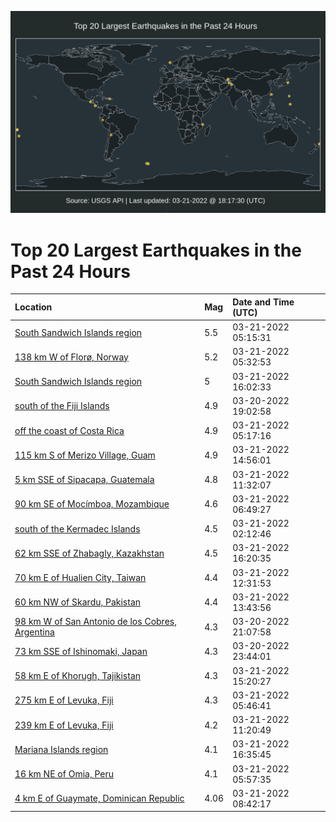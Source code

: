 ![Map](./map.png)

# Top 20 Largest Earthquakes in the Past 24 Hours

| Location | Mag | Date and Time (UTC) |
|:---|:---|:---|
| [South Sandwich Islands region](https://earthquake.usgs.gov/earthquakes/eventpage/us6000h6ba) | 5.5 | 03-21-2022 05:15:31 |
| [138 km W of Florø, Norway](https://earthquake.usgs.gov/earthquakes/eventpage/us6000h6bi) | 5.2 | 03-21-2022 05:32:53 |
| [South Sandwich Islands region](https://earthquake.usgs.gov/earthquakes/eventpage/us6000h6eq) | 5 | 03-21-2022 16:02:33 |
| [south of the Fiji Islands](https://earthquake.usgs.gov/earthquakes/eventpage/us6000h68z) | 4.9 | 03-20-2022 19:02:58 |
| [off the coast of Costa Rica](https://earthquake.usgs.gov/earthquakes/eventpage/us6000h6b9) | 4.9 | 03-21-2022 05:17:16 |
| [115 km S of Merizo Village, Guam](https://earthquake.usgs.gov/earthquakes/eventpage/us6000h6ee) | 4.9 | 03-21-2022 14:56:01 |
| [5 km SSE of Sipacapa, Guatemala](https://earthquake.usgs.gov/earthquakes/eventpage/us6000h6dj) | 4.8 | 03-21-2022 11:32:07 |
| [90 km SE of Mocímboa, Mozambique](https://earthquake.usgs.gov/earthquakes/eventpage/us6000h6c9) | 4.6 | 03-21-2022 06:49:27 |
| [south of the Kermadec Islands](https://earthquake.usgs.gov/earthquakes/eventpage/us6000h6aj) | 4.5 | 03-21-2022 02:12:46 |
| [62 km SSE of Zhabagly, Kazakhstan](https://earthquake.usgs.gov/earthquakes/eventpage/us6000h6et) | 4.5 | 03-21-2022 16:20:35 |
| [70 km E of Hualien City, Taiwan](https://earthquake.usgs.gov/earthquakes/eventpage/us6000h6dt) | 4.4 | 03-21-2022 12:31:53 |
| [60 km NW of Skardu, Pakistan](https://earthquake.usgs.gov/earthquakes/eventpage/us6000h6e3) | 4.4 | 03-21-2022 13:43:56 |
| [98 km W of San Antonio de los Cobres, Argentina](https://earthquake.usgs.gov/earthquakes/eventpage/us6000h69m) | 4.3 | 03-20-2022 21:07:58 |
| [73 km SSE of Ishinomaki, Japan](https://earthquake.usgs.gov/earthquakes/eventpage/us6000h6a8) | 4.3 | 03-20-2022 23:44:01 |
| [58 km E of Khorugh, Tajikistan](https://earthquake.usgs.gov/earthquakes/eventpage/us6000h6ei) | 4.3 | 03-21-2022 15:20:27 |
| [275 km E of Levuka, Fiji](https://earthquake.usgs.gov/earthquakes/eventpage/us6000h6bz) | 4.3 | 03-21-2022 05:46:41 |
| [239 km E of Levuka, Fiji](https://earthquake.usgs.gov/earthquakes/eventpage/us6000h6dh) | 4.2 | 03-21-2022 11:20:49 |
| [Mariana Islands region](https://earthquake.usgs.gov/earthquakes/eventpage/us6000h6fk) | 4.1 | 03-21-2022 16:35:45 |
| [16 km NE of Omia, Peru](https://earthquake.usgs.gov/earthquakes/eventpage/us6000h6bw) | 4.1 | 03-21-2022 05:57:35 |
| [4 km E of Guaymate, Dominican Republic](https://earthquake.usgs.gov/earthquakes/eventpage/pr2022080000) | 4.06 | 03-21-2022 08:42:17 |
